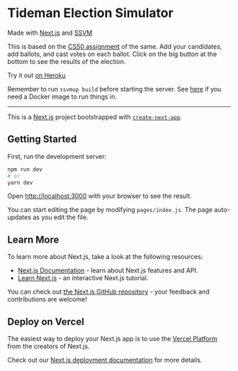 # Tideman Election Simulator

Made with [Next.js](https://nextjs.org/) and [SSVM](https://www.secondstate.io/)

This is based on the [CS50 assignment](https://cs50.harvard.edu/x/2020/psets/3/tideman/)
of the same. Add your candidates, add ballots, and cast votes on each ballot.
Click on the big button at the bottom to see the results of the election.

Try it out [on Heroku](https://tideman-ssvm.herokuapp.com/)

Remember to run `ssvmup build` before starting the server. See [here](https://github.com/second-state/ssvm-nodejs-starter#use-docker-to-build-and-run)
if you need a Docker image to run things in.

---

This is a [Next.js](https://nextjs.org/) project bootstrapped with [`create-next-app`](https://github.com/vercel/next.js/tree/canary/packages/create-next-app).

## Getting Started

First, run the development server:

```bash
npm run dev
# or
yarn dev
```

Open [http://localhost:3000](http://localhost:3000) with your browser to see the result.

You can start editing the page by modifying `pages/index.js`. The page auto-updates as you edit the file.

## Learn More

To learn more about Next.js, take a look at the following resources:

- [Next.js Documentation](https://nextjs.org/docs) - learn about Next.js features and API.
- [Learn Next.js](https://nextjs.org/learn) - an interactive Next.js tutorial.

You can check out [the Next.js GitHub repository](https://github.com/vercel/next.js/) - your feedback and contributions are welcome!

## Deploy on Vercel

The easiest way to deploy your Next.js app is to use the [Vercel Platform](https://vercel.com/import?utm_medium=default-template&filter=next.js&utm_source=create-next-app&utm_campaign=create-next-app-readme) from the creators of Next.js.

Check out our [Next.js deployment documentation](https://nextjs.org/docs/deployment) for more details.
